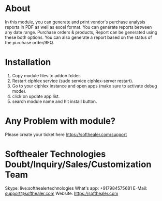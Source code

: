 About
============
In this module, you can generate and print vendor's purchase analysis reports in PDF as well as excel format. You can generate reports between any date range. Purchase orders & products, Report can be generated using these both options. You can also generate a report based on the status of the purchase order/RFQ.

Installation
============
1) Copy module files to addon folder.
2) Restart ciphlex service (sudo service ciphlex-server restart).
3) Go to your ciphlex instance and open apps (make sure to activate debug mode).
4) click on update app list.
5) search module name and hit install button.

Any Problem with module?
=====================================
Please create your ticket here https://softhealer.com/support

Softhealer Technologies Doubt/Inquiry/Sales/Customization Team
=====================================
Skype: live:softhealertechnologies
What's app: +917984575681
E-Mail: support@softhealer.com
Website: https://softhealer.com
